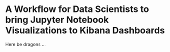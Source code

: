 # A Workflow for Data Scientists to bring Jupyter Notebook Visualizations to Kibana Dashboards

Here be dragons ...
